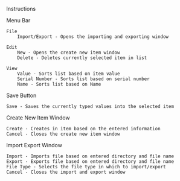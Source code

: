Instructions


Menu Bar 

    File
        Import/Export - Opens the importing and exporting window

    Edit
        New - Opens the create new item window
        Delete - Deletes currently selected item in list

    View
        Value - Sorts list based on item value
        Serial Number - Sorts list based on serial number
        Name - Sorts list based on Name
       
Save Button

    Save - Saves the currently typed values into the selected item
       
       
Create New Item Window

    Create - Creates in item based on the entered information
    Cancel - Closes the create new item window
	
Import Export Window

	Import - Imports file based on entered directory and file name
	Export - Exports file based on entered directory and file name
	File Type - Selects the file type in which to import/export
	Cancel - Closes the import and export window

